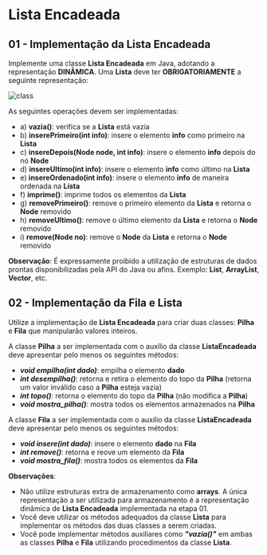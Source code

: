 # Lista Encadeada
## 01 - Implementação da Lista Encadeada
Implemente uma classe **Lista Encadeada** em Java, adotando a representação **DINÂMICA**. Uma **Lista** deve ter
**OBRIGATORIAMENTE** a seguinte representação:

![class](https://user-images.githubusercontent.com/51892110/89742516-0fd50600-da71-11ea-811c-c32125ec6f37.png)

As seguintes operações devem ser implementadas:
- a) **vazia()**: verifica se a **Lista** está vazia
- b) **inserePrimeiro(int info)**: insere o elemento **info** como primeiro na **Lista**
- c) **insereDepois(Node node, int info)**: insere o elemento **info** depois do nó **Node**
- d) **insereUltimo(int info)**: insere o elemento **info** como último na **Lista**
- e) **insereOrdenado(int info)**: insere o elemento **info** de maneira ordenada na **Lista**
- f) **imprime()**: imprime todos os elementos da **Lista**
- g) **removePrimeiro()**: remove o primeiro elemento da **Lista** e retorna o **Node** removido
- h) **removeUltimo()**: remove o último elemento da **Lista** e retorna o **Node** removido
- i) **remove(Node no)**: remove o **Node** da **Lista** e retorna o **Node** removido

**Observação**: É expressamente proibido a utilização de estruturas de dados prontas disponibilizadas pela API do Java
ou afins. Exemplo: **List**, **ArrayList**, **Vector**, etc.

## 02 - Implementação da Fila e Lista
Utilize a implementação de **Lista Encadeada** para criar duas classes: **Pilha** e **Fila** que manipularão valores
inteiros.

A classe **Pilha** a ser implementada com o auxílio da classe **ListaEncadeada** deve apresentar pelo menos os
seguintes métodos:
- ***void empilha(int dado)***: empilha o elemento **dado**
- ***int desempilha()***: retorna e retira o elemento do topo da **Pilha** (retorna um valor inválido caso a **Pilha**
esteja vazia)
- ***int topo()***: retorna o elemento do topo da **Pilha** (não modifica a **Pilha**)
- ***void mostra_pilha()***: mostra todos os elementos armazenados na **Pilha**

A classe **Fila** a ser implementada com o auxílio da classe **ListaEncadeada** deve apresentar pelo menos os seguintes
métodos:
- ***void insere(int dado)***: insere o elemento **dado** na **Fila**
- ***int remove()***: retorna e reove um elemento da **Fila**
- ***void mostra_fila()***: mostra todos os elementos da **Fila**

**Observações**:
- Não utilize estruturas extra de armazenamento como **arrays**. A única representação a ser utilizada para armazenamento
é a representação dinâmica de **Lista Encadeada** implementada na etapa 01.
- Você deve utilizar os métodos adequados da classe **Lista** para implementar os métodos das duas classes a serem
criadas.
- Você pode implementar métodos auxiliares como ***"vazia()"*** em ambas as classes **Pilha** e **Fila** utilizando
procedimentos da classe **Lista**.